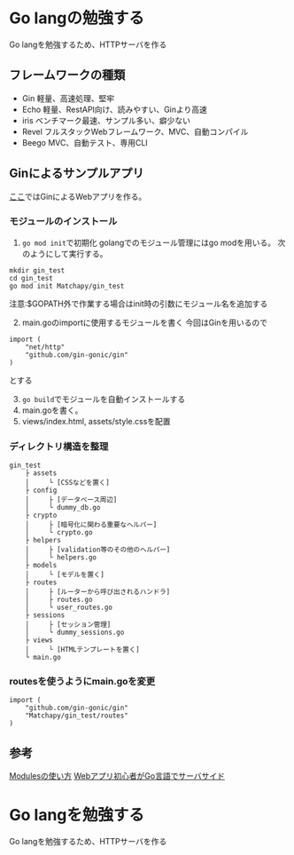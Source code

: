 # Go langの勉強する
Go langを勉強するため、HTTPサーバを作る

## フレームワークの種類
* Gin
軽量、高速処理、堅牢
* Echo
軽量、RestAPI向け、読みやすい、Ginより高速
* iris
ベンチマーク最速、サンプル多い、癖少ない
* Revel
フルスタックWebフレームワーク、MVC、自動コンパイル
* Beego
MVC、自動テスト、専用CLI

## Ginによるサンプルアプリ
[ここ](/gin_test)ではGinによるWebアプリを作る。

### モジュールのインストール
1. ```go mod init```で初期化
golangでのモジュール管理にはgo modを用いる。
次のようにして実行する。
```
mkdir gin_test
cd gin_test
go mod init Matchapy/gin_test
```
注意:$GOPATH外で作業する場合はinit時の引数にモジュール名を追加する

2. main.goのimportに使用するモジュールを書く
今回はGinを用いるので
```
import (
    "net/http"
    "github.com/gin-gonic/gin"
)
```
とする

3. ```go build```でモジュールを自動インストールする
4. main.goを書く。
5. views/index.html, assets/style.cssを配置

### ディレクトリ構造を整理
```
gin_test
    ├ assets
    │     └ [CSSなどを置く]
    ├ config
    │     ├ [データベース周辺]
    │     └ dummy_db.go
    ├ crypto
    │     ├ [暗号化に関わる重要なヘルパー]
    │     └ crypto.go
    ├ helpers
    │     ├ [validation等のその他のヘルパー]
    │     └ helpers.go
    ├ models
    │     └ [モデルを置く]
    ├ routes
    │     ├ [ルーターから呼び出されるハンドラ]
    │     ├ routes.go
    │     └ user_routes.go
    ├ sessions
    │     ├ [セッション管理]
    │     └ dummy_sessions.go
    ├ views
    │     └ [HTMLテンプレートを置く]
    └ main.go

```
### routesを使うようにmain.goを変更
```
import (
    "github.com/gin-gonic/gin"
    "Matchapy/gin_test/routes"
)
```

## 参考
[Modulesの使い方](https://qiita.com/uchiko/items/64fb3020dd64cf211d4e)
[Webアプリ初心者がGo言語でサーバサイド](https://qiita.com/wsuzume/items/75d5c0cd2dd5a1963b9e)
# Go langを勉強する
Go langを勉強するため、HTTPサーバを作る
